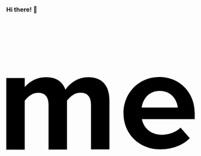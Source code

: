 ### Hi there! 👋

<svg role="img" viewBox="0 0 24 24" xmlns="http://www.w3.org/2000/svg"><title>About.me</title><path d="M19.536 9.146c-1.373 0-2.133 1.014-2.294 2.116h4.608c-.125-1.05-.867-2.115-2.314-2.115m-2.26 3.617c.235 1.156 1.193 1.97 2.532 1.97.725 0 1.77-.27 2.384-.914l1.175 1.35c-1.064 1.11-2.653 1.426-3.74 1.426-2.64 0-4.697-1.906-4.697-4.606 0-2.535 1.894-4.62 4.57-4.62 2.585 0 4.5 1.98 4.5 4.604v.766h-6.723v.023zm-6.487 3.83v-5.69c0-.976-.435-1.536-1.338-1.536-.814 0-1.355.585-1.717 1.007v6.24h-2.35v-5.7c0-.976-.415-1.532-1.318-1.532-.813 0-1.375.586-1.717 1.006v6.24H0V7.505h2.35v1.15c.4-.463 1.302-1.26 2.71-1.26 1.247 0 2.096.526 2.477 1.59.524-.761 1.5-1.59 2.91-1.59 1.7 0 2.69 1.01 2.69 2.963v6.24h-2.353l.005-.007z"/></svg>
